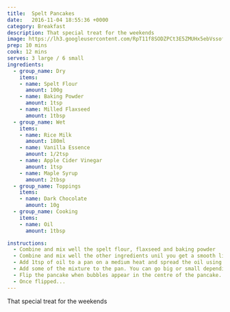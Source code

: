 ```yaml
---
title:  Spelt Pancakes
date:   2016-11-04 18:55:36 +0000
category: Breakfast
description: That special treat for the weekends
image: https://lh3.googleusercontent.com/RpT11f8SODZPCt3E5ZMUHx5ebVssofQ5UvHSPfKs5SJbeO8XFQa2IflUOjapSaI3yIUAzDS6Jg=s962-no
prep: 10 mins
cook: 12 mins
serves: 3 large / 6 small
ingredients:
  - group_name: Dry
    items:
    - name: Spelt Flour
      amount: 100g
    - name: Baking Powder
      amount: 1tsp
    - name: Milled Flaxseed
      amount: 1tbsp
  - group_name: Wet
    items:
    - name: Rice Milk
      amount: 180ml
    - name: Vanilla Essence
      amount: 1/2tsp
    - name: Apple Cider Vinegar
      amount: 1tsp
    - name: Maple Syrup
      amount: 2tbsp
  - group_name: Toppings
    items:
    - name: Dark Chocolate
      amount: 10g
  - group_name: Cooking
    items:
    - name: Oil
      amount: 1tbsp

instructions:
  - Combine and mix well the spelt flour, flaxseed and baking powder
  - Combine and mix well the other ingredients unil you get a smooth liquid (There may be some lumps).
  - Add 1tsp of oil to a pan on a medium heat and spread the oil using some kitchen paper. There shouldn't be much oil left on the pan.
  - Add some of the mixture to the pan. You can go big or small depending on your preference. Try to spread the mixture by rotating the pan.
  - Flip the pancake when bubbles appear in the centre of the pancake.
  - Once flipped...
---
```

That special treat for the weekends
